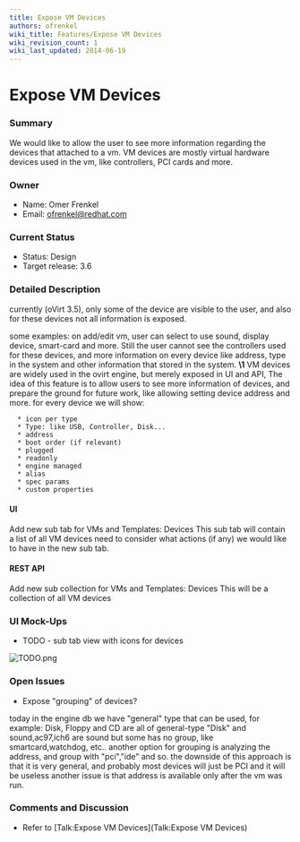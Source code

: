 ```yaml
---
title: Expose VM Devices
authors: ofrenkel
wiki_title: Features/Expose VM Devices
wiki_revision_count: 1
wiki_last_updated: 2014-06-19
---
```


# Expose VM Devices

### Summary

We would like to allow the user to see more information regarding the devices that attached to a vm.
VM devices are mostly virtual hardware devices used in the vm,
like controllers, PCI cards and more.

### Owner

*   Name: Omer Frenkel
*   Email: ofrenkel@redhat.com

### Current Status

*   Status: Design
*   Target release: 3.6

### Detailed Description

currently (oVirt 3.5), only some of the device are visible to the user,
and also for these devices not all information is exposed.

some examples:
on add/edit vm, user can select to use sound, display device, smart-card and more.
Still the user cannot see the controllers used for these devices,
and more information on every device like address, type in the system and other information that stored in the system.
**\1**
VM devices are widely used in the ovirt engine, but merely exposed in UI and API,
The idea of this feature is to allow users to see more information of devices,
and prepare the ground for future work, like allowing setting device address and more.
for every device we will show:

      * icon per type
      * Type: like USB, Controller, Disk...
      * address
      * boot order (if relevant)
      * plugged
      * readonly
      * engine managed
      * alias
      * spec params
      * custom properties

#### UI

Add new sub tab for VMs and Templates: Devices
This sub tab will contain a list of all VM devices
need to consider what actions (if any) we would like to have in the new sub tab.

#### REST API

Add new sub collection for VMs and Templates: Devices
This will be a collection of all VM devices

### UI Mock-Ups

*   TODO - sub tab view with icons for devices

![](TODO.png "TODO.png")

### Open Issues

*   Expose "grouping" of devices?

today in the engine db we have "general" type that can be used,
for example: Disk, Floppy and CD are all of general-type "Disk"
and sound,ac97,ich6 are sound
but some has no group, like smartcard,watchdog, etc..
another option for grouping is analyzing the address,
and group with "pci","ide" and so.
the downside of this approach is that it is very general,
and probably most devices will just be PCI and it will be useless
another issue is that address is available only after the vm was run.

### Comments and Discussion

*   Refer to [Talk:Expose VM Devices](Talk:Expose VM Devices)
